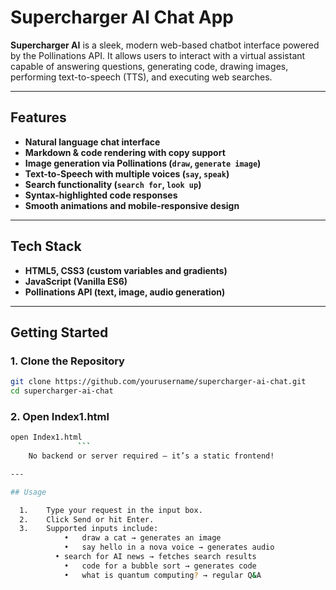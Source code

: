 # Supercharger AI Chat App

**Supercharger AI** is a sleek, modern web-based chatbot interface powered by the Pollinations API. It allows users to interact with a virtual assistant capable of answering questions, generating code, drawing images, performing text-to-speech (TTS), and executing web searches.

---

## Features

- **Natural language chat interface**
- **Markdown & code rendering with copy support**
- **Image generation via Pollinations (`draw`, `generate image`)**
- **Text-to-Speech with multiple voices (`say`, `speak`)**
- **Search functionality (`search for`, `look up`)**
- **Syntax-highlighted code responses**
- **Smooth animations and mobile-responsive design**

---

## Tech Stack

- **HTML5, CSS3 (custom variables and gradients)**
- **JavaScript (Vanilla ES6)**
- **Pollinations API (text, image, audio generation)**

---

## Getting Started

### 1. Clone the Repository

```bash
git clone https://github.com/yourusername/supercharger-ai-chat.git
cd supercharger-ai-chat
```
### 2. Open Index1.html
```bash
open Index1.html
               ```
	No backend or server required — it’s a static frontend!

---

## Usage

  1.	Type your request in the input box.
  2.	Click Send or hit Enter.
  3.	Supported inputs include:
        	•	draw a cat → generates an image
	        •	say hello in a nova voice → generates audio
          •	search for AI news → fetches search results
	        •	code for a bubble sort → generates code
	        •	what is quantum computing? → regular Q&A
